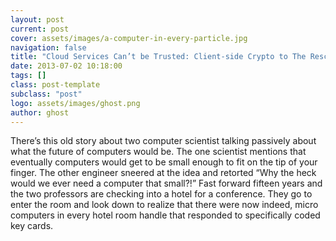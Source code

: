 ```yaml
---
layout: post
current: post
cover: assets/images/a-computer-in-every-particle.jpg
navigation: false
title: "Cloud Services Can’t be Trusted: Client-side Crypto to The Rescue"
date: 2013-07-02 10:18:00
tags: []
class: post-template
subclass: "post"
logo: assets/images/ghost.png
author: ghost
---
```


There’s this old story about two computer scientist talking passively about what the future of computers would be. The one scientist mentions that eventually computers would get to be small enough to fit on the tip of your finger. The other engineer sneered at the idea and retorted “Why the heck would we ever need a computer that small?!” Fast forward fifteen years and the two professors are checking into a hotel for a conference. They go to enter the room and look down to realize that there were now indeed, micro computers in every hotel room handle that responded to specifically coded key cards.
